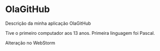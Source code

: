 # OlaGitHub
Descrição da minha aplicação OlaGitHub

Tive o primeiro computador aos 13 anos.
Primeira linguagem foi Pascal.

Alteração no WebStorm
